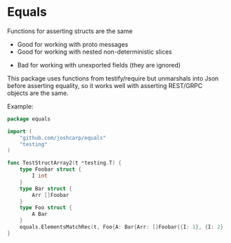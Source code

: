 # Equals

Functions for asserting structs are the same

+ Good for working with proto messages
+ Good for working with nested non-deterministic slices

- Bad for working with unexported fields (they are ignored)

This package uses functions from testify/require but unmarshals into Json before asserting equality, so it works well
with asserting REST/GRPC objects are the same.

Example:

```go
package equals

import (
	"github.com/joshcarp/equals"
	"testing"
)

func TestStructArray2(t *testing.T) {
	type Foobar struct {
		I int
	}
	type Bar struct {
		Arr []Foobar
	}
	type Foo struct {
		A Bar
	}
	equals.ElementsMatchRec(t, Foo{A: Bar{Arr: []Foobar{{I: 1}, {I: 2}, {I: 3}}}}, Foo{A: Bar{Arr: []Foobar{{I: 2}, {I: 1}, {I: 3}}}})
}
```